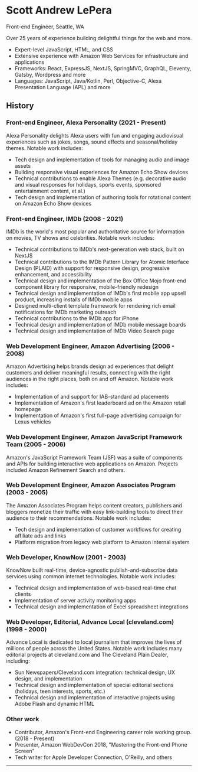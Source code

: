 # Scott Andrew LePera

Front-end Engineer, Seattle, WA

Over 25 years of experience building delightful things for the web and more.

* Expert-level JavaScript, HTML, and CSS
* Extensive experience with Amazon Web Services for infrastructure and applications
* Frameworks: React, ExpressJS, NextJS, SpringMVC, GraphQL, Eleventy, Gatsby, Wordpress and more
* Languages: JavaScript, Java/Kotlin, Perl, Objective-C, Alexa Presentation Language (APL) and more

## History

### Front-end Engineer, Alexa Personality (2021 - Present)

Alexa Personality delights Alexa users with fun and engaging audiovisual experiences such as jokes, songs, sound effects and seasonal/holiday themes. Notable work includes:

* Tech design and implementation of tools for managing audio and image assets
* Building responsive visual experiences for Amazon Echo Show devices
* Technical contributions to enable Alexa Themes (e.g. decorative audio and visual responses for holidays, sports events, sponsored entertainment content, et al.)
* Tech design and implementation of authoring tools for rotational content on Amazon Echo Show devices

### Front-end Engineer, IMDb (2008 - 2021)

IMDb is the world's most popular and authoritative source for information on movies, TV shows and celebrities. Notable work includes:

* Technical contributions to IMDb's next-generation web stack, built on NextJS
* Technical contributions to the IMDb Pattern Library for Atomic Interface Design (PLAID) with support for responsive design, progressive enhancement, and accessibility
* Technical design and implementation of the Box Office Mojo front-end component library for responsive, mobile-friendly redesign
* Technical design and implementation of IMDb's first mobile app upsell product, increasing installs of IMDb mobile apps
* Designed multi-client template framework for rendering rich email notifications for IMDb marketing outreach
* Technical contributions to the IMDb app for iPhone
* Technical design and implementation of IMDb mobile message boards
* Technical design and implementation of IMDb Video Search page

### Web Development Engineer, Amazon Advertising (2006 - 2008)

Amazon Advertising helps brands design ad experiences that delight customers and deliver meaningful results, connecting with the right audiences in the right places, both on and off Amazon. Notable work includes:

* Implementation of and support for IAB-standard ad placements
* Implementation of Amazon's first leaderboard ad on the Amazon retail homepage
* Implementation of Amazon's first full-page advertising campaign for Lexus vehicles

### Web Development Engineer, Amazon JavaScript Framework Team (2005 - 2006)

Amazon's JavaScript Framework Team (JSF) was a suite of components and APIs for building interactive web applications on Amazon. Projects included Amazon Refinement Search and others.

### Web Development Engineer, Amazon Associates Program (2003 - 2005)

The Amazon Associates Program helps content creators, publishers and bloggers monetize their traffic with easy link-building tools to direct their audience to their recommendations. Notable work includes:

* Tech design and implementation of customer workflows for creating affiliate ads and links
* Platform migration from legacy web platform to Amazon internal system

### Web Developer, KnowNow (2001 - 2003)

KnowNow built real-time, device-agnostic publish-and-subscribe data services using common internet technologies. Notable work includes:

* Technical design and implementation of web-based real-time chat clients
* Implementation of server activity monitoring apps
* Technical design and implementation of Excel spreadsheet integrations

### Web Developer, Editorial, Advance Local (cleveland.com) (1998 - 2000)

Advance Local is dedicated to local journalism that improves the lives of millions of people across the United States. Notable work includes many editorial projects at cleveland.com and The Cleveland Plain Dealer, including:

* Sun Newspapers/Cleveland.com integration: technical design, UX design, and implementation
* Technical design and implementation of special editorial sections (holidays, teen interests, sports, etc.)
* Technical design and implementation of interactive projects using Adobe Flash and dynamic HTML

### Other work

* Contributor, Amazon's Front-end Engineering career role working group. (2018 - Present)
* Presenter, Amazon WebDevCon 2018, "Mastering the Front-end Phone Screen"
* Tech writer for Apple Developer Connection, O'Reilly, and others

---
